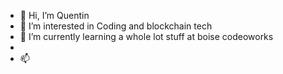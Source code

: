- 👋 Hi, I’m Quentin
- 👀 I’m interested in Coding and blockchain tech
- 🌱 I’m currently learning a whole lot stuff at boise codeoworks
- 
- 📫 

<!---
/@Q-Mick is a ✨ special ✨ repository because its `README.md` (this file) appears on your GitHub profile.
You can click the Preview link to take a look at your changes.
--->
